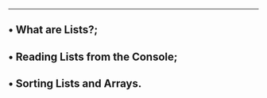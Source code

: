 
-------------------------------
• What are Lists?;
----------------------------------------
• Reading Lists from the Console;
----------------------------------------
• Sorting Lists and Arrays.
-------------------------------------------
